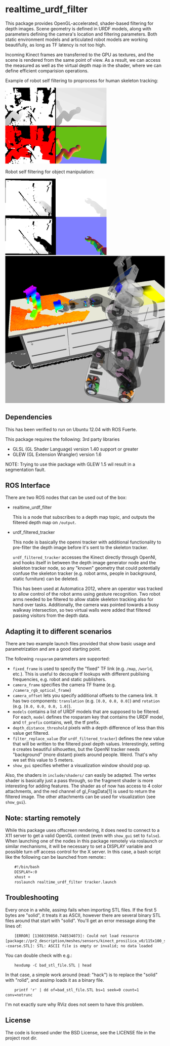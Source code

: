 realtime_urdf_filter
====================

This package provides OpenGL-accelerated, shader-based filtering for depth
images. Scene geometry is defined in URDF models, along with parameters
defining the camera's location and filtering parameters.  Both static
environment models and articulated robot models are working beautifully, as
long as TF latency is not too high.

Incoming Kinect frames are transferred to the GPU as textures, and the scene is
rendered from the same point of view. As a result, we can access the measured
as well as the virtual depth map in the shader, where we can define efficient
comparision operations.

Example of robot self filtering to proprocess for human skeleton tracking:

<img src="images/tracker.png" alt="Tracker Preprocessing" style="width: 320px;"/>

Robot self filtering for object manipulation:
   
<img src="images/grasping.png" alt="Robot Self Filtering" style="width: 320px;"/>

<img src="images/rviz.png" alt="Robot Self Filtering" style="scale: 50 %;"/>


Dependencies
------------

This has been verified to run on Ubuntu 12.04 with ROS Fuerte.

This package requires the following: 3rd party libraries
 - GLSL (GL Shader Language) version 1.40 support or greater
 - GLEW (GL Extension Wrangler) version 1.6

NOTE: Trying to use thie package with GLEW 1.5 wil result in a segmentation fault.

ROS Interface
-------------

There are two ROS nodes that can be used out of the box:

- realtime_urdf_filter

  This is a node that subscribes to a depth map topic, and outputs the filtered
  depth map on `/output`.

- urdf_filtered_tracker

  This node is basically the openni tracker with additional functionality to
  pre-filter the depth image before it's sent to the skeleton tracker.

  `urdf_filtered_tracker` accesses the Kinect directly through OpenNI, and
  hooks itself in between the depth image generator node and the skeleton tracker
  node, so any "known" geometry that could potentially confuse the skeleton
  tracker (e.g. robot arms, people in background, static furniture) can be
  deleted.

  This has been used at Automatica 2012, where an operator was tracked to allow
  control of the robot arms using gesture recognition. Two robot arms needed to
  be filtered to allow stable skeleton tracking also for hand over tasks.
  Additionally, the camera was pointed towards a busy walkway intersection, so
  two virtual walls were added that filtered passing visitors from the depth
  data.


Adapting it to different scenarios
----------------------------------

There are two example launch files provided that show basic usage and
parametrization and are a good starting point.

The following `rosparam` parameters are supported:

- `fixed_frame` is used to specify the "fixed" TF link (e.g. `/map`,
  `/world`, etc.). This is useful to decouple tf lookups with different
  publising frequencies, e.g. robot and static publishers.
- `camera_frame` specifies the camera TF frame (e.g.
  `/camera_rgb_optical_frame`)
- `camera_offset` lets you specify additional offsets to the camera link. It
  has two components: `translation` (e.g. `[0.0, 0.0, 0.0]`) and
  `rotation` (e.g. `[0.0, 0.0, 0.0, 1.0]`).
- `models` contains a list of URDF models that are supposed to be filtered.
  For each, `model` defines the rosparam key that contains the URDF model,
  and `tf_prefix` contains, well, the tf prefix.
- `depth_distance_threshold` pixels with a depth difference of less than this
  value get filtered.
- `filter_replace_value` (for `urdf_filtered_tracker`) defines the new
  value that will be written to the filtered pixel depth values. Interestingly,
  setting `0` creates beautiful silhouettes, but the OpenNI tracker needs
  "background" (more distant) pixels around people. Weird. That's why we set
  this value to 5 meters.
- `show_gui` specifies whether a visualization window should pop up.

Also, the shaders in `include/shaders/` can easily be adapted. The vertex
shader is basically just a pass through, so the fragment shader is more
interesting for adding features. The shader as of now has access to 4 color
attachments, and the red channel of gl_FragData[1] is used to return the
filtered image. The other attachments can be used for visualization (see
`show_gui`).

Note: starting remotely
-----------------------

While this package uses offscreen rendering, it does need to connect to a X11
server to get a valid OpenGL context (even with `show_gui` set to `false`).
When launching one of the nodes in this package remotely via roslaunch or
similar mechanisms, it will be necessary to set a DISPLAY variable and possible
turn off access control for the X server. In this case, a bash script like the
following can be launched from remote::

```
    #!/bin/bash
    DISPLAY=:0
    xhost +
    roslaunch realtime_urdf_filter tracker.launch
```

Troubleshooting
---------------

Every once in a while, assimp fails when importing STL files. If the first 5
bytes are "solid", it treats it as ASCII, however there are several binary STL
files around that start with "solid". You'll get an error message along the
lines of:

```
    [ERROR] [1360339850.748534073]: Could not load resource [package://pr2_description/meshes/sensors/kinect_prosilica_v0/115x100_swept_back--coarse.STL]: STL: ASCII file is empty or invalid; no data loaded
```

You can double check with e.g.:

```
    hexdump -C bad_stl_file.STL | head
```

In that case, a simple work around (read: "hack") is to replace the "solid"
with "rolid", and assimp loads it as a binary file.

```
    printf 'r' | dd of=bad_stl_file.STL bs=1 seek=0 count=1 conv=notrunc 
```

I'm not exactly sure why RViz does not seem to have this problem.

License
-------

The code is licensed under the BSD License, see the LICENSE file in the project
root dir.

